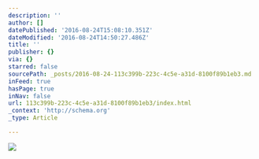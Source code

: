 ```yaml
---
description: ''
author: []
datePublished: '2016-08-24T15:08:10.351Z'
dateModified: '2016-08-24T14:50:27.486Z'
title: ''
publisher: {}
via: {}
starred: false
sourcePath: _posts/2016-08-24-113c399b-223c-4c5e-a31d-8100f89b1eb3.md
inFeed: true
hasPage: true
inNav: false
url: 113c399b-223c-4c5e-a31d-8100f89b1eb3/index.html
_context: 'http://schema.org'
_type: Article

---
```

![](https://the-grid-user-content.s3-us-west-2.amazonaws.com/39fd8a32-fd47-482a-b387-ce6f409ee41d.jpg)